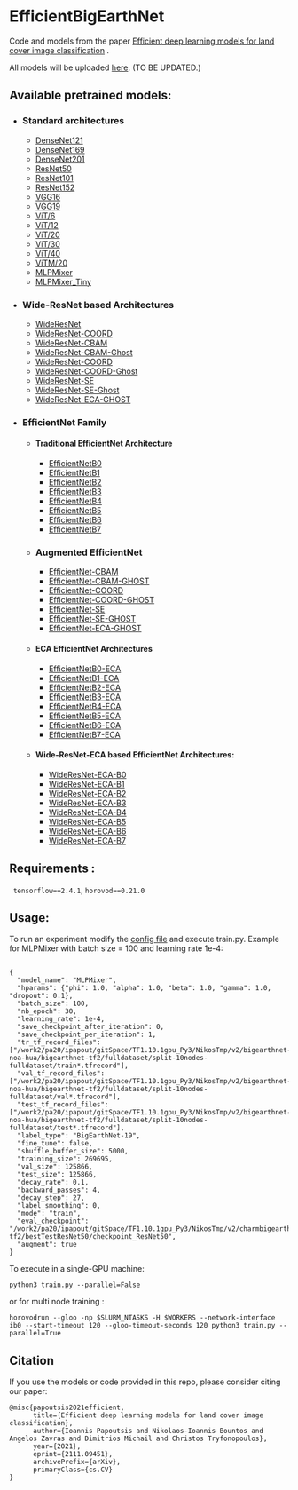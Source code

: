 
# EfficientBigEarthNet

Code and models from the paper [Efficient deep learning models for land cover image classification](https://arxiv.org/abs/2111.09451) .

All models will be uploaded [here](). (TO BE UPDATED.)

## Available pretrained models:
- ### Standard architectures
  - [DenseNet121]()
  - [DenseNet169]()
  - [DenseNet201]()
  - [ResNet50]()
  - [ResNet101]()
  - [ResNet152]()
  - [VGG16]()
  - [VGG19]()
  - [ViT/6](vit)
  - [ViT/12]()
  - [ViT/20]()
  - [ViT/30]()
  - [ViT/40]()
  - [ViTM/20]()
  - [MLPMixer]()
  - [MLPMixer_Tiny]()

-  ### Wide-ResNet based Architectures
    - [WideResNet]()
    - [WideResNet-COORD]()
    - [WideResNet-CBAM]()
    - [WideResNet-CBAM-Ghost]()
    - [WideResNet-COORD]()
    - [WideResNet-COORD-Ghost]()
    - [WideResNet-SE]() 
    - [WideResNet-SE-Ghost]()
    - [WideResNet-ECA-GHOST]()


- ### EfficientNet Family
  - #### Traditional EfficientNet Architecture
    - [EfficientNetB0]()
    - [EfficientNetB1]()
    - [EfficientNetB2]()
    - [EfficientNetB3]()
    - [EfficientNetB4]()
    - [EfficientNetB5]()
    - [EfficientNetB6]()
    - [EfficientNetB7]()
  
  - ### Augmented EfficientNet
    - [EfficientNet-CBAM]()
    - [EfficientNet-CBAM-GHOST]()
    - [EfficientNet-COORD]()
    - [EfficientNet-COORD-GHOST]()
    - [EfficientNet-SE]()
    - [EfficientNet-SE-GHOST]()
    - [EfficientNet-ECA-GHOST]()
    
  - #### ECA EfficientNet Architectures
    -  [EfficientNetB0-ECA]()
    -  [EfficientNetB1-ECA]() 
    -  [EfficientNetB2-ECA]()
    -  [EfficientNetB3-ECA]()
    -  [EfficientNetB4-ECA]()
    -  [EfficientNetB5-ECA]()
    -  [EfficientNetB6-ECA]()
    -  [EfficientNetB7-ECA]()
  
  -  #### Wide-ResNet-ECA based EfficientNet Architectures:
     - [WideResNet-ECA-B0]() 
     - [WideResNet-ECA-B1]()
     - [WideResNet-ECA-B2]()
     - [WideResNet-ECA-B3]()
     - [WideResNet-ECA-B4]()
     - [WideResNet-ECA-B5]()
     - [WideResNet-ECA-B6]()
     - [WideResNet-ECA-B7]()


## Requirements :

```  tensorflow==2.4.1 ```, ``` horovod==0.21.0  ```

## Usage:
  To run an experiment modify the [config file](configs/base.json) and execute train.py. Example for MLPMixer with batch size = 100 and learning rate 1e-4:
  ```

{
    "model_name": "MLPMixer",
    "hparams": {"phi": 1.0, "alpha": 1.0, "beta": 1.0, "gamma": 1.0, "dropout": 0.1},
    "batch_size": 100,
    "nb_epoch": 30,
    "learning_rate": 1e-4,
    "save_checkpoint_after_iteration": 0,
    "save_checkpoint_per_iteration": 1,
    "tr_tf_record_files": ["/work2/pa20/ipapout/gitSpace/TF1.10.1gpu_Py3/NikosTmp/v2/bigearthnet-noa-hua/bigearthnet-tf2/fulldataset/split-10nodes-fulldataset/train*.tfrecord"],
    "val_tf_record_files": ["/work2/pa20/ipapout/gitSpace/TF1.10.1gpu_Py3/NikosTmp/v2/bigearthnet-noa-hua/bigearthnet-tf2/fulldataset/split-10nodes-fulldataset/val*.tfrecord"],
    "test_tf_record_files": ["/work2/pa20/ipapout/gitSpace/TF1.10.1gpu_Py3/NikosTmp/v2/bigearthnet-noa-hua/bigearthnet-tf2/fulldataset/split-10nodes-fulldataset/test*.tfrecord"],
    "label_type": "BigEarthNet-19",
    "fine_tune": false,
    "shuffle_buffer_size": 5000,
    "training_size": 269695,
    "val_size": 125866,
    "test_size": 125866,
    "decay_rate": 0.1,
    "backward_passes": 4,
    "decay_step": 27,
    "label_smoothing": 0,
    "mode": "train",
    "eval_checkpoint": "/work2/pa20/ipapout/gitSpace/TF1.10.1gpu_Py3/NikosTmp/v2/charmbigearth/bigearthnet-tf2/bestTestResNet50/checkpoint_ResNet50",
    "augment": true
}

```

To execute in a single-GPU machine:
```
python3 train.py --parallel=False
```

or for multi node training : 
```
horovodrun --gloo -np $SLURM_NTASKS -H $WORKERS --network-interface ib0 --start-timeout 120 --gloo-timeout-seconds 120 python3 train.py --parallel=True
```

## Citation 

If you use the models or code provided in this repo, please consider citing our paper:
```
@misc{papoutsis2021efficient,
      title={Efficient deep learning models for land cover image classification}, 
      author={Ioannis Papoutsis and Nikolaos-Ioannis Bountos and Angelos Zavras and Dimitrios Michail and Christos Tryfonopoulos},
      year={2021},
      eprint={2111.09451},
      archivePrefix={arXiv},
      primaryClass={cs.CV}
}
```
